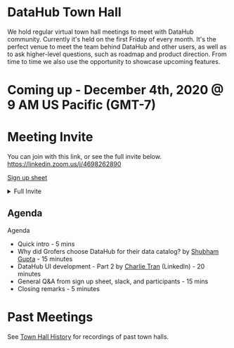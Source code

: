 # DataHub Town Hall

We hold regular virtual town hall meetings to meet with DataHub community. 
Currently it's held on the first Friday of every month.
It's the perfect venue to meet the team behind DataHub and other users, as well as to ask higher-level questions, such as roadmap and product direction.
From time to time we also use the opportunity to showcase upcoming features.

# Coming up - December 4th, 2020 @ 9 AM US Pacific (GMT-7)

# Meeting Invite

You can join with this link, or see the full invite below. https://linkedin.zoom.us/j/4698262890

[Sign up sheet](https://docs.google.com/spreadsheets/d/1hCTFQZnhYHAPa-DeIfyye4MlwmrY7GF4hBds5pTZJYM/)

<details>
  <summary>Full Invite</summary>

```
Nagarjuna Kanamarlapudi is inviting you to a scheduled Zoom meeting.

Topic: DataHub Town Hall
Time: Dec 4, 2020 09:00 AM Pacific Time (US and Canada)

Join Zoom Meeting
https://linkedin.zoom.us/j/4698262890

Meeting ID: 469 826 2890
One tap mobile
+16699006833,,4698262890# US (San Jose)
+12532158782,,4698262890# US (Tacoma)

Dial by your location
        +1 669 900 6833 US (San Jose)
        +1 253 215 8782 US (Tacoma)
        +1 346 248 7799 US (Houston)
        +1 301 715 8592 US (Washington D.C)
        +1 312 626 6799 US (Chicago)
        +1 646 558 8656 US (New York)
        877 853 5247 US Toll-free
        888 788 0099 US Toll-free
        833 548 0276 US Toll-free
        833 548 0282 US Toll-free
Meeting ID: 469 826 2890
Find your local number: https://linkedin.zoom.us/u/acUYmEapPd

Join by SIP
4698262890@zoomcrc.com

Join by H.323
162.255.37.11 (US West)
162.255.36.11 (US East)
221.122.88.195 (China)
115.114.131.7 (India Mumbai)
115.114.115.7 (India Hyderabad)
213.19.144.110 (Amsterdam Netherlands)
213.244.140.110 (Germany)
103.122.166.55 (Australia)
209.9.211.110 (Hong Kong SAR)
64.211.144.160 (Brazil)
69.174.57.160 (Canada)
207.226.132.110 (Japan)
Meeting ID: 469 826 2890

Join by Skype for Business
https://linkedin.zoom.us/skype/4698262890

```

</details>

## Agenda

Agenda

- Quick intro - 5 mins
- Why did Grofers choose DataHub for their data catalog? by [Shubham Gupta](https://www.linkedin.com/in/shubhamg931/) - 15 minutes
- DataHub UI development - Part 2 by [Charlie Tran](https://www.linkedin.com/in/charlie-tran/) (LinkedIn) - 20 minutes
- General Q&A from sign up sheet, slack, and participants - 15 mins
- Closing remarks - 5 minutes

# Past Meetings

See [Town Hall History](townhall-history.md) for recordings of past town halls.
